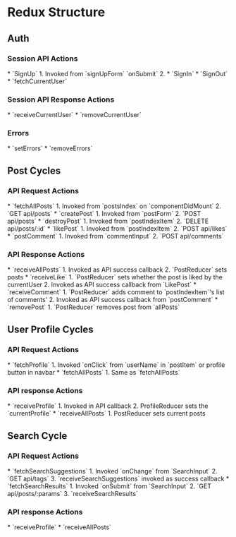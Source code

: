 <h1>Redux Structure</h1>

<h2>Auth</h2>

<h3>Session API Actions</h3>
* `SignUp`
  1. Invoked from `signUpForm` `onSubmit`
  2. 
* `SignIn`
* `SignOut`
* `fetchCurrentUser`

<h3>Session API Response Actions</h3>
* `receiveCurrentUser`
* `removeCurrentUser`

<h3>Errors</h3>
* `setErrors`
* `removeErrors`

<h2>Post Cycles</h2>

<h3>API Request Actions</h3>
* `fetchAllPosts`
  1. Invoked from `postsIndex` on `componentDidMount`
  2. `GET api/posts`
* `createPost`
  1. Invoked from `postForm`
  2. `POST api/posts`
* `destroyPost`
  1. Invoked from `postIndexItem`
  2. `DELETE api/posts/:id`
* `likePost`
  1. Invoked from `postIndexItem`
  2. `POST api/likes`
* `postComment`
  1. Invoked from `commentInput`
  2. `POST api/comments`


<h3>API Response Actions</h3>
* `receiveAllPosts`
  1. Invoked as API success callback
  2. `PostReducer` sets posts
* `receiveLike`
  1. `PostReducer` sets whether the post is liked by the currentUser
  2. Invoked as API success callback from `LikePost`
* `receiveComment`
  1. `PostReducer` adds comment to `postIndexItem`'s list of comments'
  2. Invoked as API success callback from `postComment`
* `removePost`
  1. `PostReducer` removes post from `allPosts`

<h2>User Profile Cycles</h2>

<h3>API Request Actions</h3>
* `fetchProfile`
  1. Invoked `onClick` from `userName` in `postItem` or profile button in navbar
* `fetchAllPosts`
  1. Same as `fetchAllPosts`

<h3>API response Actions</h3>
* `receiveProfile`
  1. Invoked in API callback
  2. ProfileReducer sets the `currentProfile`
* `receiveAllPosts`
  1. PostReducer sets current posts

<h2>Search Cycle</h2>

<h3>API Request Actions</h3>
* `fetchSearchSuggestions`
  1. Invoked `onChange` from `SearchInput`
  2. `GET api/tags`
  3. `receiveSearchSuggestions` invoked as success callback
* `fetchSearchResults`
  1. Invoked `onSubmit` from `SearchInput`
  2. `GET api/posts/:params`
  3. `receiveSearchResults`
<h3>API response Actions</h3>
* `receiveProfile`
* `receiveAllPosts`
